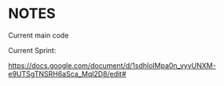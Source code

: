 # NOTES

Current main code

Current Sprint:

https://docs.google.com/document/d/1sdhloIMpa0n_vyvUNXM-e9UTSgTNSRH6aSca_Mql2D8/edit#
